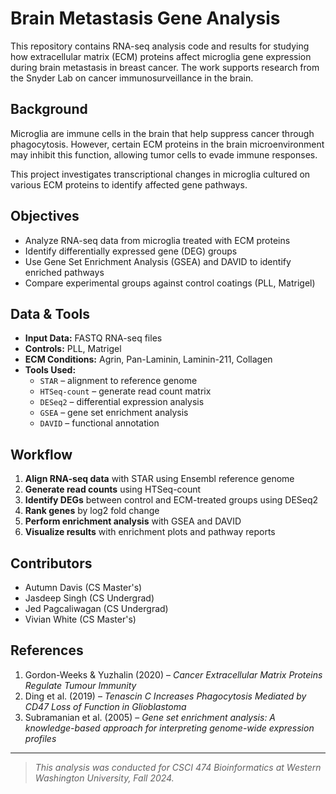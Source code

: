 # Brain Metastasis Gene Analysis

This repository contains RNA-seq analysis code and results for studying how extracellular matrix (ECM) proteins affect microglia gene expression during brain metastasis in breast cancer. The work supports research from the Snyder Lab on cancer immunosurveillance in the brain.

## Background

Microglia are immune cells in the brain that help suppress cancer through phagocytosis. However, certain ECM proteins in the brain microenvironment may inhibit this function, allowing tumor cells to evade immune responses.

This project investigates transcriptional changes in microglia cultured on various ECM proteins to identify affected gene pathways.

## Objectives

- Analyze RNA-seq data from microglia treated with ECM proteins
- Identify differentially expressed gene (DEG) groups
- Use Gene Set Enrichment Analysis (GSEA) and DAVID to identify enriched pathways
- Compare experimental groups against control coatings (PLL, Matrigel)

## Data & Tools

- **Input Data:** FASTQ RNA-seq files
- **Controls:** PLL, Matrigel
- **ECM Conditions:** Agrin, Pan-Laminin, Laminin-211, Collagen
- **Tools Used:**
  - `STAR` – alignment to reference genome
  - `HTSeq-count` – generate read count matrix
  - `DESeq2` – differential expression analysis
  - `GSEA` – gene set enrichment analysis
  - `DAVID` – functional annotation

## Workflow

1. **Align RNA-seq data** with STAR using Ensembl reference genome
2. **Generate read counts** using HTSeq-count
3. **Identify DEGs** between control and ECM-treated groups using DESeq2
4. **Rank genes** by log2 fold change
5. **Perform enrichment analysis** with GSEA and DAVID
6. **Visualize results** with enrichment plots and pathway reports


## Contributors

- Autumn Davis (CS Master's)
- Jasdeep Singh (CS Undergrad)
- Jed Pagcaliwagan (CS Undergrad)
- Vivian White (CS Master's)

##  References

1. Gordon-Weeks & Yuzhalin (2020) – *Cancer Extracellular Matrix Proteins Regulate Tumour Immunity*
2. Ding et al. (2019) – *Tenascin C Increases Phagocytosis Mediated by CD47 Loss of Function in Glioblastoma*
3. Subramanian et al. (2005) – *Gene set enrichment analysis: A knowledge-based approach for interpreting genome-wide expression profiles*

---

> *This analysis was conducted for CSCI 474 Bioinformatics at Western Washington University, Fall 2024.*




